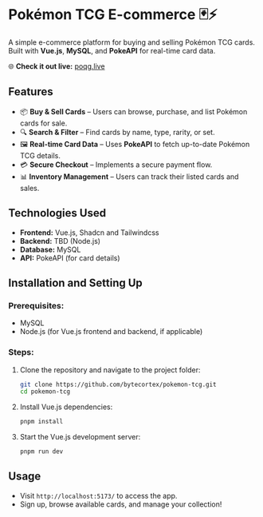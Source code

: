 # Pokémon TCG E-commerce 🃏⚡

A simple e-commerce platform for buying and selling Pokémon TCG cards. Built with **Vue.js**, **MySQL**, and **PokeAPI** for real-time card data.

🌐 **Check it out live:** [poqg.live](https://poqg.live)

## Features 

- 📦 **Buy & Sell Cards** – Users can browse, purchase, and list Pokémon cards for sale.
- 🔍 **Search & Filter** – Find cards by name, type, rarity, or set.
- 🖼 **Real-time Card Data** – Uses **PokeAPI** to fetch up-to-date Pokémon TCG details.
- 💳 **Secure Checkout** – Implements a secure payment flow.
- 📊 **Inventory Management** – Users can track their listed cards and sales.

## Technologies Used 

- **Frontend:** Vue.js, Shadcn and Tailwindcss
- **Backend:** TBD (Node.js)
- **Database:** MySQL
- **API:** PokeAPI (for card details)

## Installation and Setting Up 

### Prerequisites:

- MySQL
- Node.js (for Vue.js frontend and backend, if applicable)

### Steps:

1. Clone the repository and navigate to the project folder:
   ```sh
   git clone https://github.com/bytecortex/pokemon-tcg.git
   cd pokemon-tcg
   ```
2. Install Vue.js dependencies:
   ```sh
   pnpm install
   ```
3. Start the Vue.js development server:
   ```sh
   pnpm run dev
   ```

## Usage 

- Visit `http://localhost:5173/` to access the app.
- Sign up, browse available cards, and manage your collection!